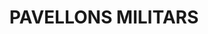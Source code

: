 ---
layout: patrimoni-details
title:  "PAVELLONS MILITARS"
collections: ["patrimoni-arquitectonic"]
coordinates:
  - group1:
        - [1.455998646089525, 42.353070323162406]
        - [1.456742595484632, 42.353201756681976]
        - [1.456985865675839, 42.352466837272019]
        - [1.456940749131792, 42.352439944122821]
        - [1.456067089416569, 42.352859550078385]
        - [1.455998646089525, 42.353070323162406]
---